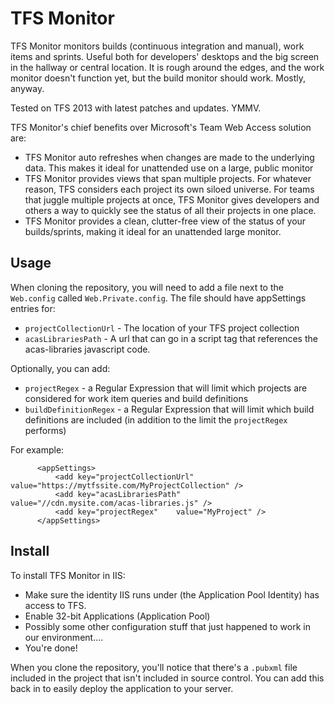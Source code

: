TFS Monitor
===========

TFS Monitor monitors builds (continuous integration and manual), work items and sprints. Useful both for developers' desktops and the big screen in the hallway or central location. It is rough around the edges, and the work monitor doesn't function yet, but the build monitor should work. Mostly, anyway.

Tested on TFS 2013 with latest patches and updates. YMMV.

TFS Monitor's chief benefits over Microsoft's Team Web Access solution are:
* TFS Monitor auto refreshes when changes are made to the underlying data. This makes it ideal for unattended use on a large, public monitor
* TFS Monitor provides views that span multiple projects. For whatever reason, TFS considers each project its own siloed universe. For teams that juggle multiple projects
 at once, TFS Monitor gives developers and others a way to quickly see the status of all their projects in one place.
* TFS Monitor provides a clean, clutter-free view of the status of your builds/sprints, making it ideal for an unattended large monitor.


Usage
--------
When cloning the repository, you will need to add a file next to the `Web.config` called `Web.Private.config`. The file should have appSettings entries for:

* `projectCollectionUrl` - The location of your TFS project collection 
* `acasLibrariesPath` - A url that can go in a script tag that references the acas-libraries javascript code. 

Optionally, you can add:
* `projectRegex` - a Regular Expression that will limit which projects are considered for work item queries and build definitions
* `buildDefinitionRegex` - a Regular Expression that will limit which build definitions are included (in addition to the limit the `projectRegex` performs)

For example:

```
      <appSettings>
          <add key="projectCollectionUrl" value="https://mytfssite.com/MyProjectCollection" />	
          <add key="acasLibrariesPath"    value="//cdn.mysite.com/acas-libraries.js" />	
          <add key="projectRegex"    value="MyProject" />	
      </appSettings>
```


Install
---------
To install TFS Monitor in IIS:
* Make sure the identity IIS runs under (the Application Pool Identity) has access to TFS. 
* Enable 32-bit Applications (Application Pool)
* Possibly some other configuration stuff that just happened to work in our environment....
* You're done!

When you clone the repository, you'll notice that there's a `.pubxml` file included in the project that isn't included in source control. You can add this back in to easily deploy the application to your server. 
